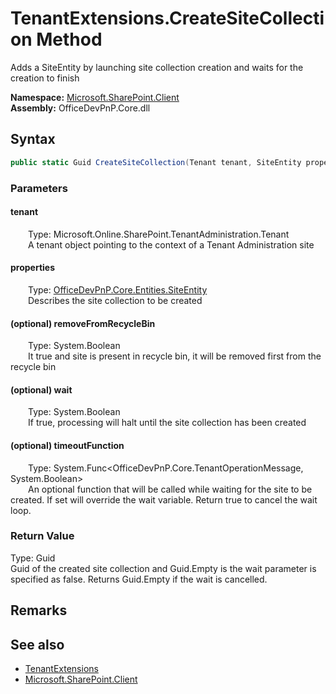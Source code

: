 # TenantExtensions.CreateSiteCollection Method  
 Adds a SiteEntity by launching site collection creation and waits for the creation to finish   

**Namespace:** [Microsoft.SharePoint.Client](Microsoft.SharePoint.Client.md)  
**Assembly:** OfficeDevPnP.Core.dll  
## Syntax
```C#
public static Guid CreateSiteCollection(Tenant tenant, SiteEntity properties, Boolean removeFromRecycleBin, Boolean wait, Func<TenantOperationMessage, Boolean> timeoutFunction)
```
### Parameters
#### tenant  
&emsp;&emsp;Type: Microsoft.Online.SharePoint.TenantAdministration.Tenant  
&emsp;&emsp;A tenant object pointing to the context of a Tenant Administration site  

  

#### properties  
&emsp;&emsp;Type: [OfficeDevPnP.Core.Entities.SiteEntity](OfficeDevPnP.Core.Entities.SiteEntity.md)  
&emsp;&emsp;Describes the site collection to be created  

  

#### (optional) removeFromRecycleBin  
&emsp;&emsp;Type: System.Boolean  
&emsp;&emsp;It true and site is present in recycle bin, it will be removed first from the recycle bin  

  

#### (optional) wait  
&emsp;&emsp;Type: System.Boolean  
&emsp;&emsp;If true, processing will halt until the site collection has been created  

  

#### (optional) timeoutFunction  
&emsp;&emsp;Type: System.Func&lt;OfficeDevPnP.Core.TenantOperationMessage, System.Boolean&gt;  
&emsp;&emsp;An optional function that will be called while waiting for the site to be created. If set will override the wait variable. Return true to cancel the wait loop.  

  

### Return Value
Type: Guid  
Guid of the created site collection and Guid.Empty is the wait parameter is specified as false. Returns Guid.Empty if the wait is cancelled.  


## Remarks
  
## See also
- [TenantExtensions](Microsoft.SharePoint.Client.TenantExtensions.md) 
- [Microsoft.SharePoint.Client](Microsoft.SharePoint.Client.md) 
